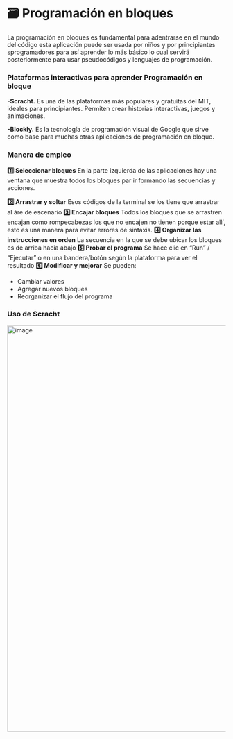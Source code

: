 # 🗃️ Programación en bloques
La programación en bloques es fundamental para adentrarse en el mundo del código 
esta aplicación puede ser usada por niños y por principiantes sprogramadores
para así aprender lo más básico lo cual servirá posteriormente para usar pseudocódigos
y lenguajes de programación.

### Plataformas interactivas para aprender Programación en bloque

**-Scracht.**  Es una de las plataformas más populares y gratuitas del MIT, ideales para principiantes. Permiten crear historias interactivas, juegos y animaciones.  

**-Blockly.**  Es la tecnología de programación visual de Google que sirve 
como base para muchas otras aplicaciones de programación en bloque.

### Manera de empleo 

**1️⃣ Seleccionar bloques**
En la parte izquierda de las aplicaciones hay una ventana que muestra todos los bloques par ir formando las secuencias y acciones.

**2️⃣ Arrastrar y soltar**
Esos códigos de la terminal se los tiene que arrastrar al áre de escenario 
**3️⃣ Encajar bloques**
Todos los bloques que se arrastren encajan como rompecabezas los que no encajen no tienen porque estar allí, esto es una manera para evitar errores de sintaxis.
**4️⃣ Organizar las instrucciones en orden**
La secuencia en la que se debe ubicar los bloques es de arriba hacia abajo 
**5️⃣ Probar el programa**
Se hace clic en “Run” / “Ejecutar” o en una bandera/botón según la plataforma para ver el resultado
**6️⃣ Modificar y mejorar**
Se pueden:
- Cambiar valores
- Agregar nuevos bloques
- Reorganizar el flujo del programa

### Uso de Scracht

<img width="1872" height="937" alt="image" src="https://github.com/user-attachments/assets/684fdb61-c0b4-4edc-9076-c3134ce59981" />




